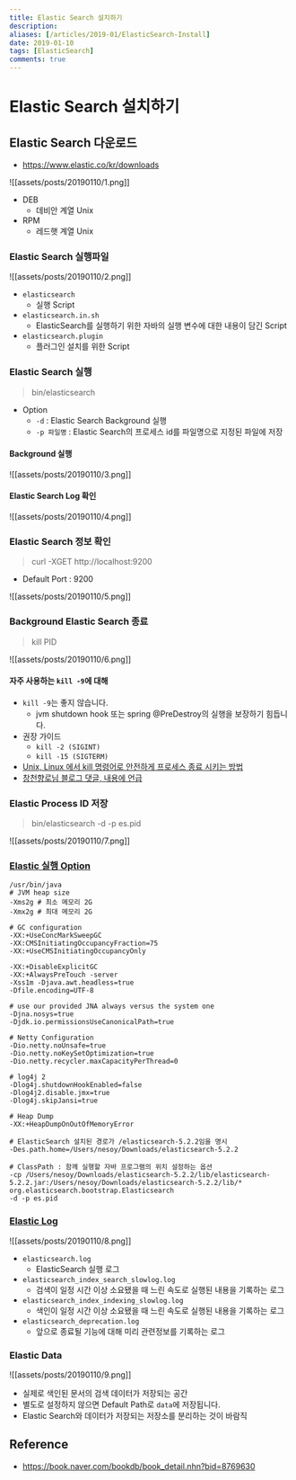 ```yaml
---
title: Elastic Search 설치하기
description: 
aliases: [/articles/2019-01/ElasticSearch-Install]
date: 2019-01-10
tags: [ElasticSearch]
comments: true
---
```

# Elastic Search 설치하기
## Elastic Search 다운로드
- <https://www.elastic.co/kr/downloads>

![[assets/posts/20190110/1.png]]
- DEB
    - 데비안 계열 Unix
- RPM
    - 레드햇 계열 Unix

### Elastic Search 실행파일
![[assets/posts/20190110/2.png]]

- `elasticsearch`
    - 실행 Script
- `elasticsearch.in.sh`
    - ElasticSearch를 실행하기 위한 자바의 실행 변수에 대한 내용이 담긴 Script
- `elasticsearch.plugin`
    - 플러그인 설치를 위한 Script


### Elastic Search 실행
> bin/elasticsearch
- Option
    - `-d` : Elastic Search Background 실행
    - `-p 파일명` : Elastic Search의 프로세스 id를 파일명으로 지정된 파일에 저장

#### Background 실행
![[assets/posts/20190110/3.png]]

#### Elastic Search Log 확인
![[assets/posts/20190110/4.png]]

### Elastic Search 정보 확인
> curl -XGET http://localhost:9200
- Default Port : 9200

![[assets/posts/20190110/5.png]]


### Background Elastic Search 종료
> kill PID

![[assets/posts/20190110/6.png]]

#### 자주 사용하는 `kill -9`에 대해
- `kill -9`는 좋지 않습니다.
    - jvm shutdown hook 또는 spring @PreDestroy의 실행을 보장하기 힘듭니다.
- 권장 가이드
    - `kill -2 (SIGINT)`
    - `kill -15 (SIGTERM)`
- [Unix, Linux 에서 kill 명령어로 안전하게 프로세스 종료 시키는 방법](https://www.lesstif.com/pages/viewpage.action?pageId=12943674)
- [창천향로님 블로그 댓글, 내용에 언급](https://jojoldu.tistory.com/263)

### Elastic Process ID 저장
> bin/elasticsearch -d -p es.pid

![[assets/posts/20190110/7.png]]


### [Elastic 실행 Option](https://www.elastic.co/guide/en/elasticsearch/reference/current/jvm-options.html)
```
/usr/bin/java
# JVM heap size
-Xms2g # 최소 메모리 2G
-Xmx2g # 최대 메모리 2G

# GC configuration
-XX:+UseConcMarkSweepGC
-XX:CMSInitiatingOccupancyFraction=75
-XX:+UseCMSInitiatingOccupancyOnly

-XX:+DisableExplicitGC
-XX:+AlwaysPreTouch -server
-Xss1m -Djava.awt.headless=true
-Dfile.encoding=UTF-8

# use our provided JNA always versus the system one
-Djna.nosys=true
-Djdk.io.permissionsUseCanonicalPath=true

# Netty Configuration
-Dio.netty.noUnsafe=true
-Dio.netty.noKeySetOptimization=true
-Dio.netty.recycler.maxCapacityPerThread=0

# log4j 2
-Dlog4j.shutdownHookEnabled=false
-Dlog4j2.disable.jmx=true
-Dlog4j.skipJansi=true

# Heap Dump
-XX:+HeapDumpOnOutOfMemoryError

# ElasticSearch 설치된 경로가 /elasticsearch-5.2.2임을 명시
-Des.path.home=/Users/nesoy/Downloads/elasticsearch-5.2.2

# ClassPath : 함께 실행할 자바 프로그램의 위치 설정하는 옵션
-cp /Users/nesoy/Downloads/elasticsearch-5.2.2/lib/elasticsearch-5.2.2.jar:/Users/nesoy/Downloads/elasticsearch-5.2.2/lib/* org.elasticsearch.bootstrap.Elasticsearch
-d -p es.pid
```

### [Elastic Log](https://www.elastic.co/guide/en/elasticsearch/reference/current/logging.html)
![[assets/posts/20190110/8.png]]

- `elasticsearch.log`
    - ElasticSearch 실행 로그
- `elasticsearch_index_search_slowlog.log`
    - 검색이 일정 시간 이상 소요됐을 때 느린 속도로 실행된 내용을 기록하는 로그
- `elasticsearch_index_indexing_slowlog.log`
    - 색인이 일정 시간 이상 소요됐을 때 느린 속도로 실행된 내용을 기록하는 로그
- `elasticsearch_deprecation.log`
    - 앞으로 종료될 기능에 대해 미리 관련정보를 기록하는 로그


### Elastic Data
![[assets/posts/20190110/9.png]]

- 실제로 색인된 문서의 검색 데이터가 저장되는 공간
- 별도로 설정하지 않으면 Default Path로 `data`에 저장됩니다.
- Elastic Search와 데이터가 저장되는 저장소를 분리하는 것이 바람직


## Reference
- <https://book.naver.com/bookdb/book_detail.nhn?bid=8769630>
